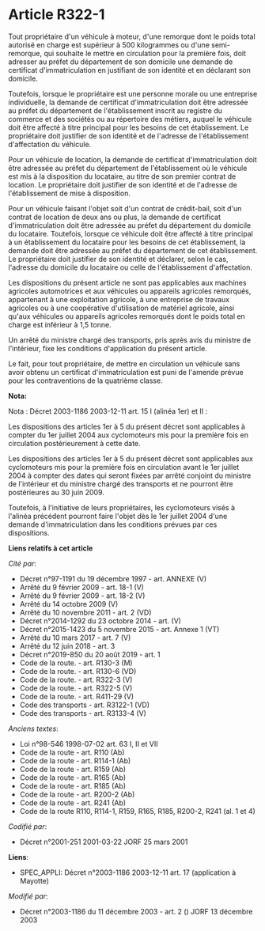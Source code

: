 # Article R322-1

Tout propriétaire d'un véhicule à moteur, d'une remorque dont le poids total autorisé en charge est supérieur à 500
kilogrammes ou d'une semi-remorque, qui souhaite le mettre en circulation pour la première fois, doit adresser au préfet du
département de son domicile une demande de certificat d'immatriculation en justifiant de son identité et en déclarant son
domicile.

Toutefois, lorsque le propriétaire est une personne morale ou une entreprise individuelle, la demande de certificat
d'immatriculation doit être adressée au préfet du département de l'établissement inscrit au registre du commerce et des
sociétés ou au répertoire des métiers, auquel le véhicule doit être affecté à titre principal pour les besoins de cet
établissement. Le propriétaire doit justifier de son identité et de l'adresse de l'établissement d'affectation du véhicule.

Pour un véhicule de location, la demande de certificat d'immatriculation doit être adressée au préfet du département de
l'établissement où le véhicule est mis à la disposition du locataire, au titre de son premier contrat de location. Le
propriétaire doit justifier de son identité et de l'adresse de l'établissement de mise à disposition.

Pour un véhicule faisant l'objet soit d'un contrat de crédit-bail, soit d'un contrat de location de deux ans ou plus, la
demande de certificat d'immatriculation doit être adressée au préfet du département du domicile du locataire. Toutefois,
lorsque ce véhicule doit être affecté à titre principal à un établissement du locataire pour les besoins de cet
établissement, la demande doit être adressée au préfet du département de cet établissement. Le propriétaire doit justifier de
son identité et déclarer, selon le cas, l'adresse du domicile du locataire ou celle de l'établissement d'affectation.

Les dispositions du présent article ne sont pas applicables aux machines agricoles automotrices et aux véhicules ou appareils
agricoles remorqués, appartenant à une exploitation agricole, à une entreprise de travaux agricoles ou à une coopérative
d'utilisation de matériel agricole, ainsi qu'aux véhicules ou appareils agricoles remorqués dont le poids total en charge est
inférieur à 1,5 tonne.

Un arrêté du ministre chargé des transports, pris après avis du ministre de l'intérieur, fixe les conditions d'application du
présent article.

Le fait, pour tout propriétaire, de mettre en circulation un véhicule sans avoir obtenu un certificat d'immatriculation est
puni de l'amende prévue pour les contraventions de la quatrième classe.

**Nota:**

Nota : Décret 2003-1186 2003-12-11 art. 15 I (alinéa 1er) et II :

Les dispositions des articles 1er à 5 du présent décret sont applicables à compter du 1er juillet 2004 aux cyclomoteurs mis
pour la première fois en circulation postérieurement à cette date.

Les dispositions des articles 1er à 5 du présent décret sont applicables aux cyclomoteurs mis pour la première fois en
circulation avant le 1er juillet 2004 à compter des dates qui seront fixées par arrêté conjoint du ministre de l'intérieur et
du ministre chargé des transports et ne pourront être postérieures au 30 juin 2009.

Toutefois, à l'initiative de leurs propriétaires, les cyclomoteurs visés à l'alinéa précédent pourront faire l'objet dès le
1er juillet 2004 d'une demande d'immatriculation dans les conditions prévues par ces dispositions.

**Liens relatifs à cet article**

_Cité par_:

  - Décret n°97-1191 du 19 décembre 1997 - art. ANNEXE (V)
  - Arrêté du 9 février 2009 - art. 18-1 (V)
  - Arrêté du 9 février 2009 - art. 18-2 (V)
  - Arrêté du 14 octobre 2009 (V)
  - Arrêté du 10 novembre 2011 - art. 2 (VD)
  - Décret n°2014-1292 du 23 octobre 2014 - art. (V)
  - Décret n°2015-1423 du 5 novembre 2015 - art. Annexe 1 (VT)
  - Arrêté du 10 mars 2017 - art. 7 (V)
  - Arrêté du 12 juin 2018 - art. 3
  - Décret n°2019-850 du 20 août 2019 - art. 1
  - Code de la route. - art. R130-3 (M)
  - Code de la route. - art. R130-6 (VD)
  - Code de la route. - art. R322-3 (V)
  - Code de la route. - art. R322-5 (V)
  - Code de la route. - art. R411-29 (V)
  - Code des transports - art. R3122-1 (VD)
  - Code des transports - art. R3133-4 (V)

_Anciens textes_:

  - Loi n°98-546 1998-07-02 art. 63 I, II et VII
  - Code de la route - art. R110 (Ab)
  - Code de la route - art. R114-1 (Ab)
  - Code de la route - art. R159 (Ab)
  - Code de la route - art. R165 (Ab)
  - Code de la route - art. R185 (Ab)
  - Code de la route - art. R200-2 (Ab)
  - Code de la route - art. R241 (Ab)
  - Code de la route R110, R114-1, R159, R165, R185, R200-2, R241 (al. 1 et 4)

_Codifié par_:

  - Décret n°2001-251 2001-03-22 JORF 25 mars 2001

**Liens**:

  - SPEC_APPLI: Décret n°2003-1186 2003-12-11 art. 17 (application à Mayotte)

_Modifié par_:

  - Décret n°2003-1186 du 11 décembre 2003 - art. 2 () JORF 13 décembre 2003
